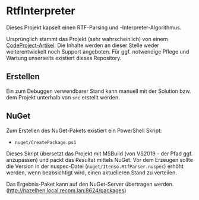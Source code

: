 # RtfInterpreter

Dieses Projekt kapselt einen RTF-Parsing und -Interpreter-Algorithmus.

Ursprünglich stammt das Projekt (sehr wahrscheinlich) von einem [CodeProject-Artikel](https://www.codeproject.com/Articles/27431/Writing-Your-Own-RTF-Converter). 
Die Inhalte werden an dieser Stelle weder weiterentwickelt noch Support angeboten. 
Für ggf. notwendige Pflege und Wartung unserseits existiert dieses Repository.

## Erstellen

Ein zum Debuggen verwendbarer Stand kann manuell mit der Solution bzw. dem Projekt unterhalb von `src` erstellt werden.

## NuGet

Zum Erstellen des NuGet-Pakets existiert ein PowerShell Skript:
* `nuget/CreatePackage.ps1`

Dieses Skript übersetzt das Projekt mit MSBuild (von VS2019 - der Pfad ggf. anzupassen) und packt das Resultat mittels NuGet.
Vor dem Erzeugen sollte die Version in der nuspec-Datei (`nuget/Itenso.RtfParser.nuspec`) erhöht werden, wenn beabsichtigt wird, einen aktuelleren Stand zu verteilen.

Das Ergebnis-Paket kann auf den NuGet-Server übertragen werden. (http://hazelhen.local.recom.lan:8624/packages)

